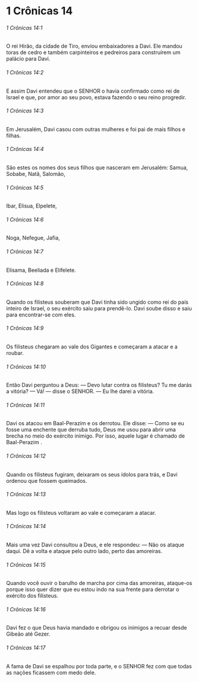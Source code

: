 # 1 Crônicas 14

###### 1 Crônicas 14:1

O rei Hirão, da cidade de Tiro, enviou embaixadores a Davi. Ele mandou toras de cedro e também carpinteiros e pedreiros para construírem um palácio para Davi.

###### 1 Crônicas 14:2

E assim Davi entendeu que o SENHOR o havia confirmado como rei de Israel e que, por amor ao seu povo, estava fazendo o seu reino progredir.

###### 1 Crônicas 14:3

Em Jerusalém, Davi casou com outras mulheres e foi pai de mais filhos e filhas.

###### 1 Crônicas 14:4

São estes os nomes dos seus filhos que nasceram em Jerusalém: Samua, Sobabe, Natã, Salomão,

###### 1 Crônicas 14:5

Ibar, Elisua, Elpelete,

###### 1 Crônicas 14:6

Noga, Nefegue, Jafia,

###### 1 Crônicas 14:7

Elisama, Beeliada e Elifelete.

###### 1 Crônicas 14:8

Quando os filisteus souberam que Davi tinha sido ungido como rei do país inteiro de Israel, o seu exército saiu para prendê-lo. Davi soube disso e saiu para encontrar-se com eles.

###### 1 Crônicas 14:9

Os filisteus chegaram ao vale dos Gigantes e começaram a atacar e a roubar.

###### 1 Crônicas 14:10

Então Davi perguntou a Deus: — Devo lutar contra os filisteus? Tu me darás a vitória? — Vá! — disse o SENHOR. — Eu lhe darei a vitória.

###### 1 Crônicas 14:11

Davi os atacou em Baal-Perazim e os derrotou. Ele disse: — Como se eu fosse uma enchente que derruba tudo, Deus me usou para abrir uma brecha no meio do exército inimigo. Por isso, aquele lugar é chamado de Baal-Perazim .

###### 1 Crônicas 14:12

Quando os filisteus fugiram, deixaram os seus ídolos para trás, e Davi ordenou que fossem queimados.

###### 1 Crônicas 14:13

Mas logo os filisteus voltaram ao vale e começaram a atacar.

###### 1 Crônicas 14:14

Mais uma vez Davi consultou a Deus, e ele respondeu: — Não os ataque daqui. Dê a volta e ataque pelo outro lado, perto das amoreiras.

###### 1 Crônicas 14:15

Quando você ouvir o barulho de marcha por cima das amoreiras, ataque-os porque isso quer dizer que eu estou indo na sua frente para derrotar o exército dos filisteus.

###### 1 Crônicas 14:16

Davi fez o que Deus havia mandado e obrigou os inimigos a recuar desde Gibeão até Gezer.

###### 1 Crônicas 14:17

A fama de Davi se espalhou por toda parte, e o SENHOR fez com que todas as nações ficassem com medo dele.

